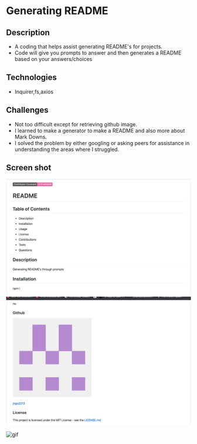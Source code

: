# Generating README

## Description

- A coding that helps assist generating README's for projects.
- Code will give you prompts to answer and then generates a README based on your answers/choices

## Technologies

- Inquirer,fs,axios

## Challenges

- Not too difficult except for retrieving github image.
- I learned to make a generator to make a README and also more about Mark Downs.
- I solved the problem by either googling or asking peers for assistance in understanding the areas where I struggled.
  
## Screen shot

 ![ss1](/assets/images/ss1.png)
 ![ss2](/assets/images/ss2.png)

 ![gif](assets/gif/Hw.gif)

